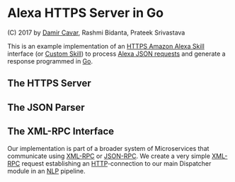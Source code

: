 # Alexa HTTPS Server in Go

(C) 2017 by [Damir Cavar], Rashmi Bidanta, Prateek Srivastava

This is an example implementation of an
<a href="https://developer.amazon.com/docs/custom-skills/host-a-custom-skill-as-a-web-service.html">HTTPS Amazon Alexa Skill</a>
interface (or
<a href="https://developer.amazon.com/docs/custom-skills/host-a-custom-skill-as-a-web-service.html">Custom Skill</a>)
to process
<a href="https://developer.amazon.com/docs/custom-skills/request-and-response-json-reference.html">Alexa JSON requests</a>
and generate a response programmed in <a href="https://golang.org/">Go</a>.


## The HTTPS Server



## The JSON Parser




## The XML-RPC Interface

Our implementation is part of a broader system of Microservices that communicate using
<a href="https://en.wikipedia.org/wiki/XML-RPC">XML-RPC</a> or
<a href="https://en.wikipedia.org/wiki/JSON-RPC">JSON-RPC</a>. We create a very simple
<a href="https://en.wikipedia.org/wiki/XML-RPC">XML-RPC</a> request establishing an
<a href="https://en.wikipedia.org/wiki/Hypertext_Transfer_Protocol">HTTP</a>-connection to our main Dispatcher module
in an <a href="https://en.wikipedia.org/wiki/Natural_language_processing">NLP</a> pipeline.




[Damir Cavar]: http://damir.cavar.me/ "Damir Cavar homepage"

